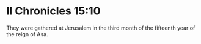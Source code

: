 # II Chronicles 15:10

They were gathered at Jerusalem in the third month of the fifteenth year of the reign of Asa.
